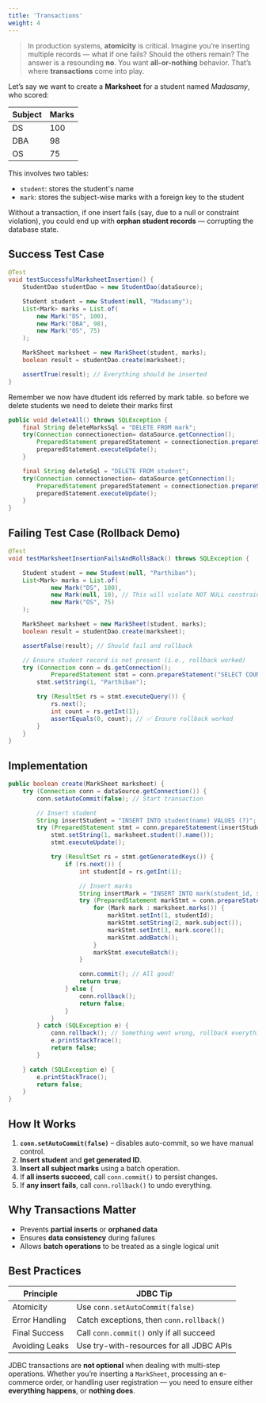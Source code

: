 ```yaml
---
title: 'Transactions'
weight: 4
--- 
```


> In production systems, **atomicity** is critical. Imagine you’re inserting multiple records — what if one fails? Should the others remain? The answer is a resounding **no**. You want **all-or-nothing** behavior. That’s where **transactions** come into play.

Let’s say we want to create a **Marksheet** for a student named *Madasamy*, who scored:

| Subject | Marks |
| ------- | ----- |
| DS      | 100   |
| DBA     | 98    |
| OS      | 75    |

This involves two tables:

* `student`: stores the student's name
* `mark`: stores the subject-wise marks with a foreign key to the student

Without a transaction, if one insert fails (say, due to a null or constraint violation), you could end up with **orphan student records** — corrupting the database state.

## Success Test Case

```java
@Test
void testSuccessfulMarksheetInsertion() {
    StudentDao studentDao = new StudentDao(dataSource);

    Student student = new Student(null, "Madasamy");
    List<Mark> marks = List.of(
        new Mark("DS", 100),
        new Mark("DBA", 98),
        new Mark("OS", 75)
    );

    MarkSheet marksheet = new MarkSheet(student, marks);
    boolean result = studentDao.create(marksheet);

    assertTrue(result); // Everything should be inserted
}
```

Remember we now have dtudent ids referred by mark table. so before we delete students we need to delete their marks first

```java
public void deleteAll() throws SQLException {
    final String deleteMarksSql = "DELETE FROM mark";
    try(Connection connectionection= dataSource.getConnection();
        PreparedStatement preparedStatement = connectionection.prepareStatement(deleteMarksSql)) {
        preparedStatement.executeUpdate();
    }

    final String deleteSql = "DELETE FROM student";
    try(Connection connectionection= dataSource.getConnection();
        PreparedStatement preparedStatement = connectionection.prepareStatement(deleteSql)) {
        preparedStatement.executeUpdate();
    }
}
```

## Failing Test Case (Rollback Demo)

```java
@Test
void testMarksheetInsertionFailsAndRollsBack() throws SQLException {

    Student student = new Student(null, "Parthiban");
    List<Mark> marks = List.of(
            new Mark("DS", 100),
            new Mark(null, 10), // This will violate NOT NULL constraint
            new Mark("OS", 75)
    );

    MarkSheet marksheet = new MarkSheet(student, marks);
    boolean result = studentDao.create(marksheet);

    assertFalse(result); // Should fail and rollback

    // Ensure student record is not present (i.e., rollback worked)
    try (Connection conn = ds.getConnection();
            PreparedStatement stmt = conn.prepareStatement("SELECT COUNT(*) FROM student WHERE name = ?")) {
        stmt.setString(1, "Parthiban");

        try (ResultSet rs = stmt.executeQuery()) {
            rs.next();
            int count = rs.getInt(1);
            assertEquals(0, count); // ✅ Ensure rollback worked
        }
    }
}
```


## Implementation

```java
public boolean create(MarkSheet marksheet) {
    try (Connection conn = dataSource.getConnection()) {
        conn.setAutoCommit(false); // Start transaction

        // Insert student
        String insertStudent = "INSERT INTO student(name) VALUES (?)";
        try (PreparedStatement stmt = conn.prepareStatement(insertStudent, Statement.RETURN_GENERATED_KEYS)) {
            stmt.setString(1, marksheet.student().name());
            stmt.executeUpdate();

            try (ResultSet rs = stmt.getGeneratedKeys()) {
                if (rs.next()) {
                    int studentId = rs.getInt(1);

                    // Insert marks
                    String insertMark = "INSERT INTO mark(student_id, subject, mark) VALUES (?, ?, ?)";
                    try (PreparedStatement markStmt = conn.prepareStatement(insertMark)) {
                        for (Mark mark : marksheet.marks()) {
                            markStmt.setInt(1, studentId);
                            markStmt.setString(2, mark.subject());
                            markStmt.setInt(3, mark.score());
                            markStmt.addBatch();
                        }
                        markStmt.executeBatch();
                    }

                    conn.commit(); // All good!
                    return true;
                } else {
                    conn.rollback();
                    return false;
                }
            }
        } catch (SQLException e) {
            conn.rollback(); // Something went wrong, rollback everything
            e.printStackTrace();
            return false;
        }

    } catch (SQLException e) {
        e.printStackTrace();
        return false;
    }
}

```

## How It Works

1. **`conn.setAutoCommit(false)`** – disables auto-commit, so we have manual control.
2. **Insert student** and **get generated ID**.
3. **Insert all subject marks** using a batch operation.
4. If **all inserts succeed**, call `conn.commit()` to persist changes.
5. If **any insert fails**, call `conn.rollback()` to undo everything.


## Why Transactions Matter

* Prevents **partial inserts** or **orphaned data**
* Ensures **data consistency** during failures
* Allows **batch operations** to be treated as a single logical unit


## Best Practices

| Principle      | JDBC Tip                                 |
| -------------- | ---------------------------------------- |
| Atomicity      | Use `conn.setAutoCommit(false)`          |
| Error Handling | Catch exceptions, then `conn.rollback()` |
| Final Success  | Call `conn.commit()` only if all succeed |
| Avoiding Leaks | Use try-with-resources for all JDBC APIs |


JDBC transactions are **not optional** when dealing with multi-step operations. Whether you’re inserting a `MarkSheet`, processing an e-commerce order, or handling user registration — you need to ensure either **everything happens**, or **nothing does**.

